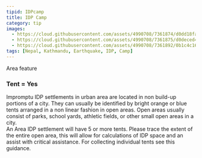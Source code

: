 ```yaml
---
tipid: IDPcamp
title: IDP Camp
category: tip
images:
  - https://cloud.githubusercontent.com/assets/4990708/7361874/d0dd18fa-ed2e-11e4-9177-db54f862ddd8.JPG
  - https://cloud.githubusercontent.com/assets/4990708/7361875/d0deced4-ed2e-11e4-99ec-3ec5c58139d5.JPG
  - https://cloud.githubusercontent.com/assets/4990708/7361892/0b1c4c16-ed2f-11e4-8a73-7ef2c5ac6ae3.jpg
tags: [Nepal, Kathmandu, Earthquake, IDP, Camp]
---
```

Area feature

### Tent = Yes

Impromptu IDP settlements in urban area are located in non build-up portions of a city.  They can usually be identified by bright orange or blue tents arranged in a non linear fashion in open areas.  Open areas usually consist of parks, school yards, athletic fields, or other small open areas in a city.  
An Area IDP settlement will have 5 or more tents.  Please trace the extent of the entire open area, this will allow for calculations of IDP space and an assist with critical assistance.  For collecting individual tents see this guidance.
